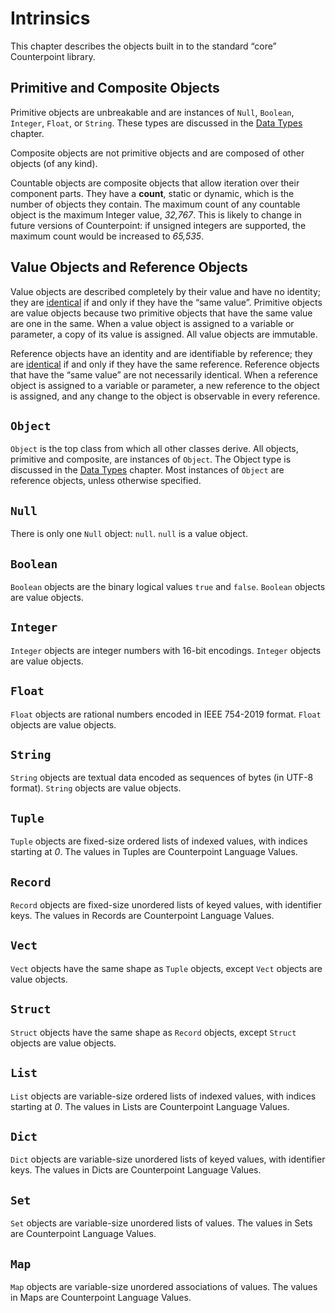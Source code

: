 # Intrinsics
This chapter describes the objects built in to the standard “core” Counterpoint library.



## Primitive and Composite Objects
Primitive objects are unbreakable and are instances of `Null`, `Boolean`, `Integer`, `Float`, or `String`.
These types are discussed in the [Data Types](./data-types.md#simple-types) chapter.

Composite objects are not primitive objects and are composed of other objects (of any kind).

Countable objects are composite objects that allow iteration over their component parts.
They have a **count**, static or dynamic, which is the number of objects they contain.
The maximum count of any countable object is the maximum Integer value, *32,767*.
This is likely to change in future versions of Counterpoint:
if unsigned integers are supported, the maximum count would be increased to *65,535*.



## Value Objects and Reference Objects
Value objects are described completely by their value and have no identity;
they are [identical](./algorithms.md#identical) if and only if they have the “same value”.
Primitive objects are value objects because two primitive objects that have the same value are one in the same.
When a value object is assigned to a variable or parameter, a copy of its value is assigned.
All value objects are immutable.

Reference objects have an identity and are identifiable by reference;
they are [identical](./algorithms.md#identical) if and only if they have the same reference.
Reference objects that have the “same value” are not necessarily identical.
When a reference object is assigned to a variable or parameter, a new reference to the object is assigned,
and any change to the object is observable in every reference.



## `Object`
`Object` is the top class from which all other classes derive.
All objects, primitive and composite, are instances of `Object`.
The Object type is discussed in the [Data Types](./data-types.md#object) chapter.
Most instances of `Object` are reference objects, unless otherwise specified.



## `Null`
There is only one `Null` object: `null`.
`null` is a value object.



## `Boolean`
`Boolean` objects are the binary logical values `true` and `false`.
`Boolean` objects are value objects.



## `Integer`
`Integer` objects are integer numbers with 16-bit encodings.
`Integer` objects are value objects.



## `Float`
`Float` objects are rational numbers encoded in IEEE 754-2019 format.
`Float` objects are value objects.



## `String`
`String` objects are textual data encoded as sequences of bytes (in UTF-8 format).
`String` objects are value objects.



## `Tuple`
`Tuple` objects are fixed-size ordered lists of indexed values, with indices starting at *0*.
The values in Tuples are Counterpoint Language Values.



## `Record`
`Record` objects are fixed-size unordered lists of keyed values, with identifier keys.
The values in Records are Counterpoint Language Values.



## `Vect`
`Vect` objects have the same shape as `Tuple` objects, except `Vect` objects are value objects.



## `Struct`
`Struct` objects have the same shape as `Record` objects, except `Struct` objects are value objects.



## `List`
`List` objects are variable-size ordered lists of indexed values, with indices starting at *0*.
The values in Lists are Counterpoint Language Values.



## `Dict`
`Dict` objects are variable-size unordered lists of keyed values, with identifier keys.
The values in Dicts are Counterpoint Language Values.



## `Set`
`Set` objects are variable-size unordered lists of values.
The values in Sets are Counterpoint Language Values.



## `Map`
`Map` objects are variable-size unordered associations of values.
The values in Maps are Counterpoint Language Values.
